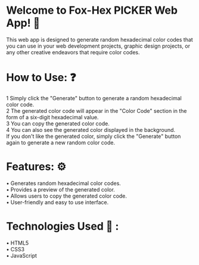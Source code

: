 # Welcome to Fox-Hex PICKER  Web App! 🙏

This web app is designed to generate random hexadecimal color codes that you can use in your web development projects, graphic design projects, or any other creative endeavors that require color codes.
# How to Use: ❓
1 Simply click the "Generate" button to generate a random hexadecimal color code. <br>
2 The generated color code will appear in the "Color Code" section in the form of a six-digit hexadecimal value.<br>
3 You can copy the generated color code. <br>
4 You can also see the generated color displayed in the  background. <br>
If you don't like the generated color, simply click the "Generate" button again to generate a new random color code. <br>
# Features: ⚙️
• Generates random hexadecimal color codes. <br>
• Provides a preview of the generated color. <br>
• Allows users to copy the generated color code. <br>
• User-friendly and easy to use interface. <br>
# Technologies Used 🔧 :
• HTML5<br>
• CSS3<br>
• JavaScript<br>

